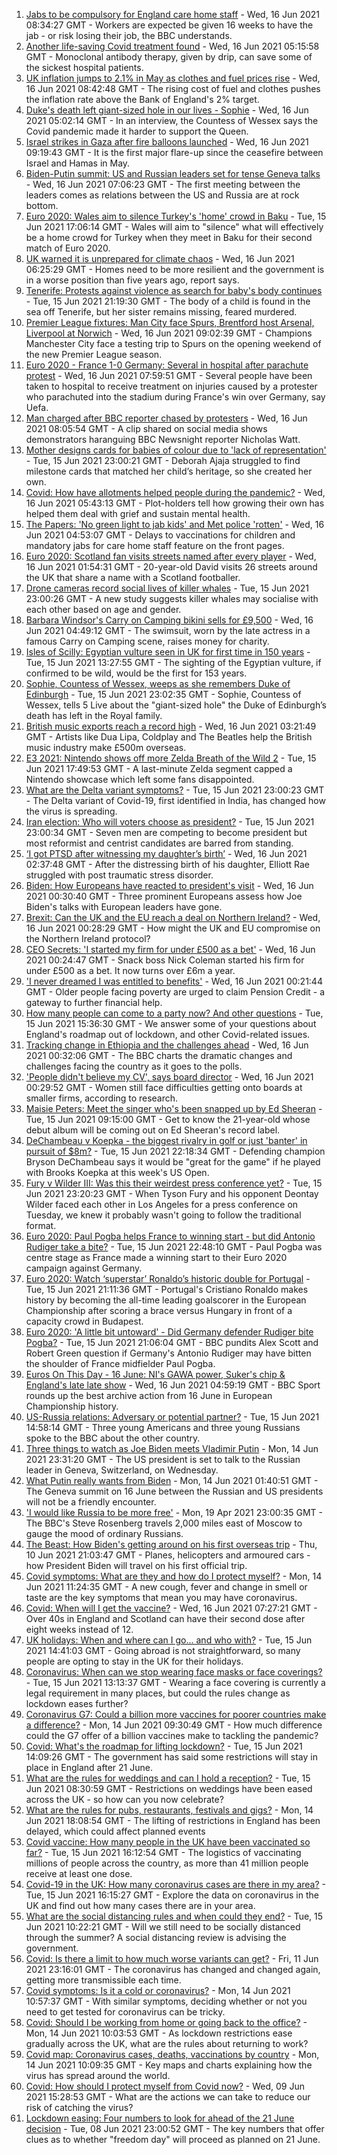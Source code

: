 1. [Jabs to be compulsory for England care home staff](https://www.bbc.co.uk/news/uk-57492264) - Wed, 16 Jun 2021 08:34:27 GMT - Workers are expected be given 16 weeks to have the jab - or risk losing their job, the BBC understands.
2. [Another life-saving Covid treatment found](https://www.bbc.co.uk/news/health-57488150) - Wed, 16 Jun 2021 05:15:58 GMT - Monoclonal antibody therapy, given by drip, can save some of the sickest hospital patients.
3. [UK inflation jumps to 2.1% in May as clothes and fuel prices rise](https://www.bbc.co.uk/news/business-57490101) - Wed, 16 Jun 2021 08:42:48 GMT - The rising cost of fuel and clothes pushes the inflation rate above the Bank of England's 2% target.
4. [Duke's death left giant-sized hole in our lives - Sophie](https://www.bbc.co.uk/news/uk-57489426) - Wed, 16 Jun 2021 05:02:14 GMT - In an interview, the Countess of Wessex says the Covid pandemic made it harder to support the Queen.
5. [Israel strikes in Gaza after fire balloons launched](https://www.bbc.co.uk/news/world-middle-east-57492745) - Wed, 16 Jun 2021 09:19:43 GMT - It is the first major flare-up since the ceasefire between Israel and Hamas in May.
6. [Biden-Putin summit: US and Russian leaders set for tense Geneva talks](https://www.bbc.co.uk/news/world-europe-57494283) - Wed, 16 Jun 2021 07:06:23 GMT - The first meeting between the leaders comes as relations between the US and Russia are at rock bottom.
7. [Euro 2020: Wales aim to silence Turkey's 'home' crowd in Baku](https://www.bbc.co.uk/sport/football/51197554) - Tue, 15 Jun 2021 17:06:14 GMT - Wales will aim to "silence" what will effectively be a home crowd for Turkey when they meet in Baku for their second match of Euro 2020.
8. [UK warned it is unprepared for climate chaos](https://www.bbc.co.uk/news/science-environment-57487943) - Wed, 16 Jun 2021 06:25:29 GMT - Homes need to be more resilient and the government is in a worse position than five years ago, report says.
9. [Tenerife: Protests against violence as search for baby's body continues](https://www.bbc.co.uk/news/world-europe-57489499) - Tue, 15 Jun 2021 21:19:30 GMT - The body of a child is found in the sea off Tenerife, but her sister remains missing, feared murdered.
10. [Premier League fixtures: Man City face Spurs, Brentford host Arsenal, Liverpool at Norwich](https://www.bbc.co.uk/sport/football/57494358) - Wed, 16 Jun 2021 09:02:39 GMT - Champions Manchester City face a testing trip to Spurs on the opening weekend of the new Premier League season.
11. [Euro 2020 - France 1-0 Germany: Several in hospital after parachute protest](https://www.bbc.co.uk/sport/football/57488478) - Wed, 16 Jun 2021 07:59:51 GMT - Several people have been taken to hospital to receive treatment on injuries caused by a protester who parachuted into the stadium during France's win over Germany, say Uefa.
12. [Man charged after BBC reporter chased by protesters](https://www.bbc.co.uk/news/uk-politics-57495831) - Wed, 16 Jun 2021 08:05:54 GMT - A clip shared on social media shows demonstrators haranguing BBC Newsnight reporter Nicholas Watt.
13. [Mother designs cards for babies of colour due to 'lack of representation'](https://www.bbc.co.uk/news/uk-england-london-57444540) - Tue, 15 Jun 2021 23:00:21 GMT - Deborah Ajaja struggled to find milestone cards that matched her child’s heritage, so she created her own.
14. [Covid: How have allotments helped people during the pandemic?](https://www.bbc.co.uk/news/uk-england-essex-57438179) - Wed, 16 Jun 2021 05:43:13 GMT - Plot-holders tell how growing their own has helped them deal with grief and sustain mental health.
15. [The Papers: 'No green light to jab kids' and Met police 'rotten'](https://www.bbc.co.uk/news/blogs-the-papers-57492239) - Wed, 16 Jun 2021 04:53:07 GMT - Delays to vaccinations for children and mandatory jabs for care home staff feature on the front pages.
16. [Euro 2020: Scotland fan visits streets named after every player](https://www.bbc.co.uk/news/newsbeat-57485487) - Wed, 16 Jun 2021 01:54:31 GMT - 20-year-old David visits 26 streets around the UK that share a name with a Scotland footballer.
17. [Drone cameras record social lives of killer whales](https://www.bbc.co.uk/news/science-environment-57486901) - Tue, 15 Jun 2021 23:00:26 GMT - A new study suggests killer whales may socialise with each other based on age and gender.
18. [Barbara Windsor's Carry on Camping bikini sells for £9,500](https://www.bbc.co.uk/news/entertainment-arts-57492872) - Wed, 16 Jun 2021 04:49:12 GMT - The swimsuit, worn by the late actress in a famous Carry on Camping scene, raises money for charity.
19. [Isles of Scilly: Egyptian vulture seen in UK for first time in 150 years](https://www.bbc.co.uk/news/uk-england-cornwall-57483562) - Tue, 15 Jun 2021 13:27:55 GMT - The sighting of the Egyptian vulture, if confirmed to be wild, would be the first for 153 years.
20. [Sophie, Countess of Wessex, weeps as she remembers Duke of Edinburgh](https://www.bbc.co.uk/news/uk-57491179) - Tue, 15 Jun 2021 23:02:35 GMT - Sophie, Countess of Wessex, tells 5 Live about the "giant-sized hole" the Duke of Edinburgh’s death has left in the Royal family.
21. [British music exports reach a record high](https://www.bbc.co.uk/news/entertainment-arts-57486272) - Wed, 16 Jun 2021 03:21:49 GMT - Artists like Dua Lipa, Coldplay and The Beatles help the British music industry make £500m overseas.
22. [E3 2021: Nintendo shows off more Zelda Breath of the Wild 2](https://www.bbc.co.uk/news/technology-57484727) - Tue, 15 Jun 2021 17:49:53 GMT - A last-minute Zelda segment capped a Nintendo showcase which left some fans disappointed.
23. [What are the Delta variant symptoms?](https://www.bbc.co.uk/news/uk-57489116) - Tue, 15 Jun 2021 23:00:23 GMT - The Delta variant of Covid-19, first identified in India, has changed how the virus is spreading.
24. [Iran election: Who will voters choose as president?](https://www.bbc.co.uk/news/world-middle-east-57489539) - Tue, 15 Jun 2021 23:00:34 GMT - Seven men are competing to become president but most reformist and centrist candidates are barred from standing.
25. [‘I got PTSD after witnessing my daughter’s birth’](https://www.bbc.co.uk/news/stories-57442294) - Wed, 16 Jun 2021 02:37:48 GMT - After the distressing birth of his daughter, Elliott Rae struggled with post traumatic stress disorder.
26. [Biden: How Europeans have reacted to president's visit](https://www.bbc.co.uk/news/world-europe-57489588) - Wed, 16 Jun 2021 00:30:40 GMT - Three prominent Europeans assess how Joe Biden's talks with European leaders have gone.
27. [Brexit: Can the UK and the EU reach a deal on Northern Ireland?](https://www.bbc.co.uk/news/57475591) - Wed, 16 Jun 2021 00:28:29 GMT - How might the UK and EU compromise on the Northern Ireland protocol?
28. [CEO Secrets: 'I started my firm for under £500 as a bet'](https://www.bbc.co.uk/news/business-57470671) - Wed, 16 Jun 2021 00:24:47 GMT - Snack boss Nick Coleman started his firm for under £500 as a bet. It now turns over £6m a year.
29. ['I never dreamed I was entitled to benefits'](https://www.bbc.co.uk/news/business-57484790) - Wed, 16 Jun 2021 00:21:44 GMT - Older people facing poverty are urged to claim Pension Credit - a gateway to further financial help.
30. [How many people can come to a party now? And other questions](https://www.bbc.co.uk/news/world-asia-china-51176409) - Tue, 15 Jun 2021 15:36:30 GMT - We answer some of your questions about England's roadmap out of lockdown, and other Covid-related issues.
31. [Tracking change in Ethiopia and the challenges ahead](https://www.bbc.co.uk/news/world-africa-57428039) - Wed, 16 Jun 2021 00:32:06 GMT - The BBC charts the dramatic changes and challenges facing the country as it goes to the polls.
32. ['People didn't believe my CV', says board director](https://www.bbc.co.uk/news/business-57486592) - Wed, 16 Jun 2021 00:29:52 GMT - Women still face difficulties getting onto boards at smaller firms, according to research.
33. [Maisie Peters: Meet the singer who's been snapped up by Ed Sheeran](https://www.bbc.co.uk/news/entertainment-arts-57468169) - Tue, 15 Jun 2021 09:15:00 GMT - Get to know the 21-year-old whose debut album will be coming out on Ed Sheeran's record label.
34. [DeChambeau v Koepka - the biggest rivalry in golf or just 'banter' in pursuit of $8m?](https://www.bbc.co.uk/sport/golf/57483756) - Tue, 15 Jun 2021 22:18:34 GMT - Defending champion Bryson DeChambeau says it would be "great for the game" if he played with Brooks Koepka at this week's US Open.
35. [Fury v Wilder III: Was this their weirdest press conference yet?](https://www.bbc.co.uk/sport/boxing/57492021) - Tue, 15 Jun 2021 23:20:23 GMT - When Tyson Fury and his opponent Deontay Wilder faced each other in Los Angeles for a press conference on Tuesday, we knew it probably wasn't going to follow the traditional format.
36. [Euro 2020: Paul Pogba helps France to winning start - but did Antonio Rudiger take a bite?](https://www.bbc.co.uk/sport/football/57487903) - Tue, 15 Jun 2021 22:48:10 GMT - Paul Pogba was centre stage as France made a winning start to their Euro 2020 campaign against Germany.
37. [Euro 2020: Watch ‘superstar’ Ronaldo’s historic double for Portugal](https://www.bbc.co.uk/sport/av/football/57491842) - Tue, 15 Jun 2021 21:11:36 GMT - Portugal's Cristiano Ronaldo makes history by becoming the all-time leading goalscorer in the European Championship after scoring a brace versus Hungary in front of a capacity crowd in Budapest.
38. [Euro 2020: 'A little bit untoward' - Did Germany defender Rudiger bite Pogba?](https://www.bbc.co.uk/sport/av/football/57491841) - Tue, 15 Jun 2021 21:06:04 GMT - BBC pundits Alex Scott and Robert Green question if Germany's Antonio Rudiger may have bitten the shoulder of France midfielder Paul Pogba.
39. [Euros On This Day - 16 June: NI's GAWA power, Suker's chip & England's late late show](https://www.bbc.co.uk/sport/av/football/53055737) - Wed, 16 Jun 2021 04:59:19 GMT - BBC Sport rounds up the best archive action from 16 June in European Championship history.
40. [US-Russia relations: Adversary or potential partner?](https://www.bbc.co.uk/news/world-us-canada-57421275) - Tue, 15 Jun 2021 14:58:14 GMT - Three young Americans and three young Russians spoke to the BBC about the other country.
41. [Three things to watch as Joe Biden meets Vladimir Putin](https://www.bbc.co.uk/news/world-us-canada-57427057) - Mon, 14 Jun 2021 23:31:20 GMT - The US president is set to talk to the Russian leader in Geneva, Switzerland, on Wednesday.
42. [What Putin really wants from Biden](https://www.bbc.co.uk/news/world-europe-57427055) - Mon, 14 Jun 2021 01:40:51 GMT - The Geneva summit on 16 June between the Russian and US presidents will not be a friendly encounter.
43. ['I would like Russia to be more free'](https://www.bbc.co.uk/news/world-europe-56808468) - Mon, 19 Apr 2021 23:00:35 GMT - The BBC's Steve Rosenberg travels 2,000 miles east of Moscow to gauge the mood of ordinary Russians.
44. [The Beast: How Biden's getting around on his first overseas trip](https://www.bbc.co.uk/news/world-us-canada-57424507) - Thu, 10 Jun 2021 21:03:47 GMT - Planes, helicopters and armoured cars - how President Biden will travel on his first official trip.
45. [Covid symptoms: What are they and how do I protect myself?](https://www.bbc.co.uk/news/health-51048366) - Mon, 14 Jun 2021 11:24:35 GMT - A new cough, fever and change in smell or taste are the key symptoms that mean you may have coronavirus.
46. [Covid: When will I get the vaccine?](https://www.bbc.co.uk/news/health-55045639) - Wed, 16 Jun 2021 07:27:21 GMT - Over 40s in England and Scotland can have their second dose after eight weeks instead of 12.
47. [UK holidays: When and where can I go... and who with?](https://www.bbc.co.uk/news/explainers-52646738) - Tue, 15 Jun 2021 14:41:03 GMT - Going abroad is not straightforward, so many people are opting to stay in the UK for their holidays.
48. [Coronavirus: When can we stop wearing face masks or face coverings?](https://www.bbc.co.uk/news/health-51205344) - Tue, 15 Jun 2021 13:13:37 GMT - Wearing a face covering is currently a legal requirement in many places, but could the rules change as lockdown eases further?
49. [Coronavirus G7: Could a billion more vaccines for poorer countries make a difference?](https://www.bbc.co.uk/news/57427877) - Mon, 14 Jun 2021 09:30:49 GMT - How much difference could the G7 offer of a billion vaccines make to tackling the pandemic?
50. [Covid: What's the roadmap for lifting lockdown?](https://www.bbc.co.uk/news/explainers-52530518) - Tue, 15 Jun 2021 14:09:26 GMT - The government has said some restrictions will stay in place in England after 21 June.
51. [What are the rules for weddings and can I hold a reception?](https://www.bbc.co.uk/news/explainers-52811509) - Tue, 15 Jun 2021 08:30:59 GMT - Restrictions on weddings have been eased across the UK - so how can you now celebrate?
52. [What are the rules for pubs, restaurants, festivals and gigs?](https://www.bbc.co.uk/news/business-52977388) - Mon, 14 Jun 2021 18:08:54 GMT - The lifting of restrictions in England has been delayed, which could affect planned events
53. [Covid vaccine: How many people in the UK have been vaccinated so far?](https://www.bbc.co.uk/news/health-55274833) - Tue, 15 Jun 2021 16:12:54 GMT - The logistics of vaccinating millions of people across the country, as more than 41 million people receive at least one dose.
54. [Covid-19 in the UK: How many coronavirus cases are there in my area?](https://www.bbc.co.uk/news/uk-51768274) - Tue, 15 Jun 2021 16:15:27 GMT - Explore the data on coronavirus in the UK and find out how many cases there are in your area.
55. [What are the social distancing rules and when could they end?](https://www.bbc.co.uk/news/uk-51506729) - Tue, 15 Jun 2021 10:22:21 GMT - Will we still need to be socially distanced through the summer? A social distancing review is advising the government.
56. [Covid: Is there a limit to how much worse variants can get?](https://www.bbc.co.uk/news/health-57431420) - Fri, 11 Jun 2021 23:16:01 GMT - The coronavirus has changed and changed again, getting more transmissible each time.
57. [Covid symptoms: Is it a cold or coronavirus?](https://www.bbc.co.uk/news/health-54145299) - Mon, 14 Jun 2021 10:57:37 GMT - With similar symptoms, deciding whether or not you need to get tested for coronavirus can be tricky.
58. [Covid: Should I be working from home or going back to the office?](https://www.bbc.co.uk/news/business-52567567) - Mon, 14 Jun 2021 10:03:53 GMT - As lockdown restrictions ease gradually across the UK, what are the rules about returning to work?
59. [Covid map: Coronavirus cases, deaths, vaccinations by country](https://www.bbc.co.uk/news/world-51235105) - Mon, 14 Jun 2021 10:09:35 GMT - Key maps and charts explaining how the virus has spread around the world.
60. [Covid: How should I protect myself from Covid now?](https://www.bbc.co.uk/news/health-57087517) - Wed, 09 Jun 2021 15:28:53 GMT - What are the actions we can take to reduce our risk of catching the virus?
61. [Lockdown easing: Four numbers to look for ahead of the 21 June decision](https://www.bbc.co.uk/news/57403888) - Tue, 08 Jun 2021 23:00:52 GMT - The key numbers that offer clues as to whether "freedom day" will proceed as planned on 21 June.
